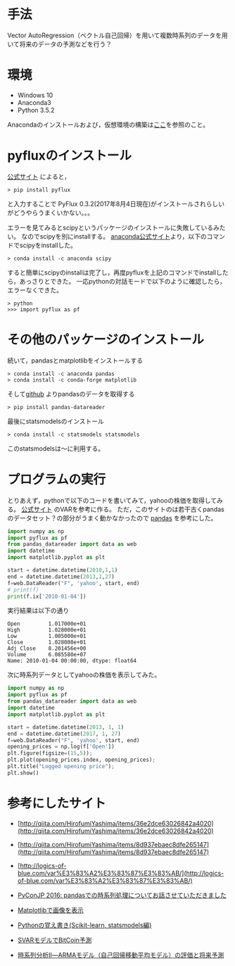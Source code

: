 # 手法
Vector AutoRegression（ベクトル自己回帰）を用いて複数時系列のデータを用いて将来のデータの予測などを行う？

# 環境
* Windows 10
* Anaconda3
* Python 3.5.2

Anacondaのインストールおよび，仮想環境の構築は[ここ](https://gist.github.com/gsy0911/03a1b58dc85bb218ff84f39e2e032c29)を参照のこと。


# pyfluxのインストール
[公式サイト](http://www.pyflux.com/installation/) によると，

```prompt:cmd
> pip install pyflux
```

と入力することで PyFlux 0.3.2(2017年8月4日現在)がインストールされらしいがどうやらうまくいかない。。。

エラーを見てみるとscipyというパッケージのインストールに失敗しているみたい。
なのでscipyを別にinstallする。
[anaconda公式サイト](https://anaconda.org/anaconda/scipy)より，以下のコマンドでscipyをinstallした。

```cmd:cmd
> conda install -c anaconda scipy
```

すると簡単にscipyのinstallは完了し，再度pyfluxを上記のコマンドでinstallしたら，あっさりとできた。
一応pythonの対話モードで以下のように確認したら，エラーなくできた。

```cmd:cmd
> python
>>> import pyflux as pf
```

# その他のパッケージのインストール
続いて，pandasとmatplotlibをインストールする

```cmd:cmd
> conda install -c anaconda pandas
> conda install -c conda-forge matplotlib
```

そして[github](https://github.com/pydata/pandas-datareader) よりpandasのデータを取得する

```cmd:cmd
> pip install pandas-datareader
```

最後にstatsmodelsのインストール

```cmd:cmd
> conda install -c statsmodels statsmodels
```

このstatsmodelsは～に利用する。

# プログラムの実行
とりあえず，pythonで以下のコードを書いてみて，yahooの株価を取得してみる。
[公式サイト](http://www.pyflux.com/vector-autoregression/) のVARを参考に作る。
ただ，このサイトのは若干古くpandasのデータセット？の部分がうまく動かなかったので
[pandas](https://pandas-datareader.readthedocs.io/en/latest/remote_data.html) を参考にした。

```python:stock.py
import numpy as np
import pyflux as pf
from pandas_datareader import data as web
import datetime
import matplotlib.pyplot as plt

start = datetime.datetime(2010,1,1)
end = datetime.datetime(2013,1,27)
f=web.DataReader("F", 'yahoo', start, end)
# print(f)
print(f.ix['2010-01-04'])
```

実行結果は以下の通り

```result:res
Open         1.017000e+01
High         1.028000e+01
Low          1.005000e+01
Close        1.028000e+01
Adj Close    8.201456e+00
Volume       6.085580e+07
Name: 2010-01-04 00:00:00, dtype: float64
```

次に時系列データとしてyahooの株価を表示してみた。

```python:stock.py
import numpy as np
import pyflux as pf
from pandas_datareader import data as web
import datetime
import matplotlib.pyplot as plt

start = datetime.datetime(2013, 1, 1)
end = datetime.datetime(2017, 1, 27)
f=web.DataReader("F", 'yahoo', start, end)
opening_prices = np.log(f['Open'])
plt.figure(figsize=(15,5));
plt.plot(opening_prices.index, opening_prices);
plt.title("Logged opening price");
plt.show()
```

# 参考にしたサイト
* [http://qiita.com/HirofumiYashima/items/36e2dce63026842a4020](http://qiita.com/HirofumiYashima/items/36e2dce63026842a4020)
* [http://qiita.com/HirofumiYashima/items/8d937ebaec8dfe265147](http://qiita.com/HirofumiYashima/items/8d937ebaec8dfe265147)
* [http://logics-of-blue.com/var%E3%83%A2%E3%83%87%E3%83%AB/](http://logics-of-blue.com/var%E3%83%A2%E3%83%87%E3%83%AB/)
* [PyConJP 2016: pandasでの時系列処理についてお話させていただきました](http://sinhrks.hatenablog.com/category/%E5%89%8D%E5%87%A6%E7%90%86)
* [Matplotlibで画像を表示](http://qiita.com/zaburo/items/5637b424c655b136527a)

* [Pythonの覚え書き(Scikit-learn, statsmodels編)](http://hirotaka-hachiya.hatenablog.com/entry/2014/09/21/100707)
* [SVARモデルでBitCoin予測](http://ki-chi.jp/?p=688)
* [時系列分析II―ARMAモデル（自己回帰移動平均モデル）の評価と将来予測](http://www.atmarkit.co.jp/ait/articles/1409/01/news006.html)
